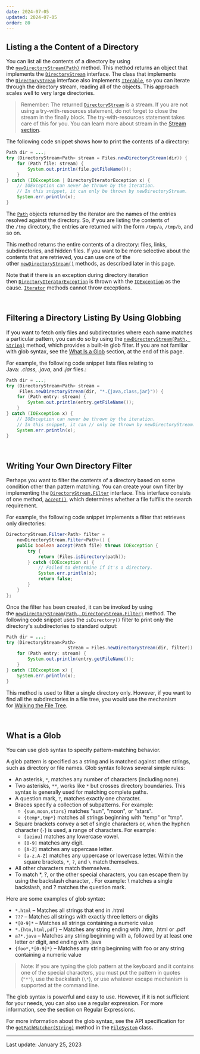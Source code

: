 ```yaml
---
date: 2024-07-05
updated: 2024-07-05
order: 80
---
```

## Listing a the Content of a Directory

You can list all the contents of a directory by using the [`newDirectoryStream(Path)`](https://docs.oracle.com/en/java/javase/22/docs/api/java.base/java/nio/file/Files.html#createTempDirectory(java.lang.String,java.nio.file.attribute.FileAttribute...)) method. This method returns an object that implements the [`DirectoryStream`](https://docs.oracle.com/en/java/javase/22/docs/api/java.base/java/nio/file/DirectoryStream.html) interface. The class that implements the [`DirectoryStream`](https://docs.oracle.com/en/java/javase/22/docs/api/java.base/java/nio/file/DirectoryStream.html) interface also implements [`Iterable`](https://docs.oracle.com/en/java/javase/22/docs/api/java.base/java/lang/Iterable.html), so you can iterate through the directory stream, reading all of the objects. This approach scales well to very large directories.

> Remember: The returned [`DirectoryStream`](https://docs.oracle.com/en/java/javase/22/docs/api/java.base/java/nio/file/DirectoryStream.html) is a stream. If you are not using a try-with-resources statement, do not forget to close the stream in the finally block. The try-with-resources statement takes care of this for you. You can learn more about stream in the [Stream section](https://dev.java/learn/api/streams/).

The following code snippet shows how to print the contents of a directory:

```java
Path dir = ...;
try (DirectoryStream<Path> stream = Files.newDirectoryStream(dir)) {
    for (Path file: stream) {
        System.out.println(file.getFileName());
    }
} catch (IOException | DirectoryIteratorException x) {
    // IOException can never be thrown by the iteration.
    // In this snippet, it can only be thrown by newDirectoryStream.
    System.err.println(x);
}
```

The [`Path`](https://docs.oracle.com/en/java/javase/22/docs/api/java.base/java/nio/file/Path.html) objects returned by the iterator are the names of the entries resolved against the directory. So, if you are listing the contents of the `/tmp` directory, the entries are returned with the form `/tmp/a`, `/tmp/b`, and so on.

This method returns the entire contents of a directory: files, links, subdirectories, and hidden files. If you want to be more selective about the contents that are retrieved, you can use one of the other [`newDirectoryStream()`](https://docs.oracle.com/en/java/javase/22/docs/api/java.base/java/nio/file/Files.html#newDirectoryStream(java.nio.file.Path)) methods, as described later in this page.

Note that if there is an exception during directory iteration then [`DirectoryIteratorException`](https://docs.oracle.com/en/java/javase/22/docs/api/java.base/java/nio/file/DirectoryIteratorException.html) is thrown with the [`IOException`](https://docs.oracle.com/en/java/javase/22/docs/api/java.base/java/io/IOException.html) as the cause. [`Iterator`](https://docs.oracle.com/en/java/javase/22/docs/api/java.base/java/util/Iterator.html) methods cannot throw exceptions.

 

## Filtering a Directory Listing By Using Globbing

If you want to fetch only files and subdirectories where each name matches a particular pattern, you can do so by using the [`newDirectoryStream(Path, String)`](https://docs.oracle.com/en/java/javase/22/docs/api/java.base/java/nio/file/Files.html#newDirectoryStream(java.nio.file.Path,java.lang.String)) method, which provides a built-in glob filter. If you are not familiar with glob syntax, see the [What Is a Glob](https://dev.java/learn/java-io/file-system/listing/#glob) section, at the end of this page.

For example, the following code snippet lists files relating to Java: _.class_, _.java_, and _.jar_ files.:

```java
Path dir = ...;
try (DirectoryStream<Path> stream =
     Files.newDirectoryStream(dir, "*.{java,class,jar}")) {
    for (Path entry: stream) {
        System.out.println(entry.getFileName());
    }
} catch (IOException x) {
    // IOException can never be thrown by the iteration.
    // In this snippet, it can // only be thrown by newDirectoryStream.
    System.err.println(x);
}
```

 

## Writing Your Own Directory Filter

Perhaps you want to filter the contents of a directory based on some condition other than pattern matching. You can create your own filter by implementing the [`DirectoryStream.Filter`](https://docs.oracle.com/en/java/javase/22/docs/api/java.base/java/nio/file/DirectoryStream.Filter.html) interface. This interface consists of one method, [`accept()`](https://docs.oracle.com/en/java/javase/22/docs/api/java.base/java/nio/file/DirectoryStream.Filter.html#accept(T)), which determines whether a file fulfills the search requirement.

For example, the following code snippet implements a filter that retrieves only directories:

```java
DirectoryStream.Filter<Path> filter =
    newDirectoryStream.Filter<Path>() {
    public boolean accept(Path file) throws IOException {
        try {
            return (Files.isDirectory(path));
        } catch (IOException x) {
            // Failed to determine if it's a directory.
            System.err.println(x);
            return false;
        }
    }
};
```

Once the filter has been created, it can be invoked by using the [`newDirectoryStream(Path, DirectoryStream.Filter)`](https://docs.oracle.com/en/java/javase/22/docs/api/java.base/java/nio/file/Files.html#newDirectoryStream(java.nio.file.Path,java.nio.file.DirectoryStream.Filter)) method. The following code snippet uses the `isDirectory()` filter to print only the directory's subdirectories to standard output:

```java
Path dir = ...;
try (DirectoryStream<Path>
                       stream = Files.newDirectoryStream(dir, filter)) {
    for (Path entry: stream) {
        System.out.println(entry.getFileName());
    }
} catch (IOException x) {
    System.err.println(x);
}
```

This method is used to filter a single directory only. However, if you want to find all the subdirectories in a file tree, you would use the mechanism for [Walking the File Tree](https://dev.java/learn/java-io/file-system/listing/).

 

## What is a Glob

You can use glob syntax to specify pattern-matching behavior.

A glob pattern is specified as a string and is matched against other strings, such as directory or file names. Glob syntax follows several simple rules:

- An asterisk, `*`, matches any number of characters (including none).
- Two asterisks, `**`, works like `*` but crosses directory boundaries. This syntax is generally used for matching complete paths.
- A question mark, `?`, matches exactly one character.
- Braces specify a collection of subpatterns. For example:
    - `{sun,moon,stars}` matches "sun", "moon", or "stars".
    - `{temp*,tmp*}` matches all strings beginning with "temp" or "tmp".
- Square brackets convey a set of single characters or, when the hyphen character (`-`) is used, a range of characters. For example:
    - `[aeiou]` matches any lowercase vowel.
    - `[0-9]` matches any digit.
    - `[A-Z]` matches any uppercase letter.
    - `[a-z,A-Z]` matches any uppercase or lowercase letter. Within the square brackets, `*`, `?`, and `\` match themselves.
- All other characters match themselves.
- To match *, ?, or the other special characters, you can escape them by using the backslash character, . For example: \ matches a single backslash, and ? matches the question mark.

Here are some examples of glob syntax:

- `*.html` – Matches all strings that end in .html
- `???` – Matches all strings with exactly three letters or digits
- `*[0-9]*` – Matches all strings containing a numeric value
- `*.{htm,html,pdf}` – Matches any string ending with .htm, .html or .pdf
- `a?*.java` – Matches any string beginning with a, followed by at least one letter or digit, and ending with .java
- `{foo*,*[0-9]*}` – Matches any string beginning with foo or any string containing a numeric value

> Note: If you are typing the glob pattern at the keyboard and it contains one of the special characters, you must put the pattern in quotes (`"*"`), use the backslash (`\*`), or use whatever escape mechanism is supported at the command line.

The glob syntax is powerful and easy to use. However, if it is not sufficient for your needs, you can also use a regular expression. For more information, see the section on Regular Expressions.

For more information about the glob syntax, see the API specification for the [`getPathMatcher(String)`](https://docs.oracle.com/en/java/javase/22/docs/api/java.base/java/nio/file/FileSystem.html#getPathMatcher(java.lang.String)) method in the [`FileSystem`](https://docs.oracle.com/en/java/javase/22/docs/api/java.base/java/nio/file/FileSystem.html) class.

---
Last update: January 25, 2023